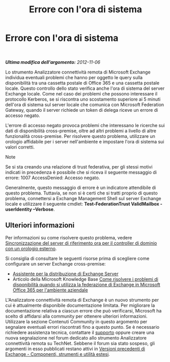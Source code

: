﻿---
title: Errore con l'ora di sistema
TOCTitle: Errore con l'ora di sistema
ms:assetid: d444776a-2a72-4185-8979-bd786390b38f
ms:mtpsurl: https://technet.microsoft.com/it-it/library/JJ710174(v=EXCHG.80)
ms:contentKeyID: 49378895
ms.date: 10/25/2013
mtps_version: v=EXCHG.80
_tocRel: dd439364(v=exchg.80)/toc.json
ms.translationtype: HT
---

# Errore con l'ora di sistema

 

_**Ultima modifica dell'argomento:** 2012-11-06_

Lo strumento Analizzatore connettività remota di Microsoft Exchange individua eventuali problemi che hanno per oggetto le query sulla disponibilità tra una cassetta postale di Office 365 e una cassetta postale locale. Questo controllo dello stato verifica anche l'ora di sistema del server Exchange locale. Come nel caso dei problemi che possono interessare il protocollo Kerberos, se si riscontra uno scostamento superiore ai 5 minuti dell'ora di sistema sul server locale che comunica con Microsoft Federation Gateway, quando il server richiede un token di delega riceve un errore di accesso negato.

L'errore di accesso negato provoca problemi che interessano le ricerche sui dati di disponibilità cross-premise, oltre ad altri problemi a livello di altre funzionalità cross-premise. Per risolvere questo problema, utilizzare un orologio affidabile per i server nell'ambiente e impostare l'ora di sistema sui valori corretti.


> [!NOTE]
> Se si sta creando una relazione di trust federativa, per gli stessi motivi indicati in precedenza è possibile che si riceva il seguente messaggio di errore: 1007 AccessDenied: Accesso negato.



Generalmente, questo messaggio di errore è un indicatore attendibile di questo problema. Tuttavia, se non si è certi che si tratti proprio di questo problema, connettersi a Exchange Management Shell sul server Exchange locale e utilizzare il seguente cmdlet: **Test-FederationTrust ValidMailbox -userIdentity –Verbose**.

## Ulteriori informazioni

Per informazioni su come risolvere questo problema, vedere [Sincronizzazione del server di riferimento ora per il controller di dominio con un orologio esterno](http://technet.microsoft.com/it-it/library/cc784553\(ws.10\).aspx).

Si consiglia di consultare le seguenti risorse prima di scegliere come configurare un server Exchange cross-premise:

  - [Assistente per la distribuzione di Exchange Server](http://technet.microsoft.com/it-it/exdeploy2010/default.aspx)  
  - Articolo della Microsoft Knowledge Base [Come risolvere i problemi di disponibilità quando si utilizza la federazione di Exchange in Microsoft Office 365 per l'ambiente aziendale](http://support.microsoft.com/kb/2555008)  

L'Analizzatore connettività remota di Exchange è un nuovo strumento per cui è attualmente disponibile documentazione limitata. Per migliorare la documentazione relativa a ciascun errore che può verificarsi, Microsoft ha scelto di affidarsi alla community per ottenere ulteriori informazioni. Utilizzare la sezione Contenuti Community in questo argomento per segnalare eventuali errori riscontrati fino a questo punto. Se è necessario richiedere assistenza tecnica, contattare il [supporto](http://go.microsoft.com/fwlink/?linkid=8158) oppure creare una nuova segnalazione nel forum dedicato allo strumento Analizzatore connettività remota su TechNet. Sebbene il forum sia stato sospeso, gli argomenti in esso pubblicati restano attivi in [Versioni precedenti di Exchange - Componenti, strumenti e utilità estesi](http://social.technet.microsoft.com/forums/it-it/exchangesvr3rdpartyappslegacy).

